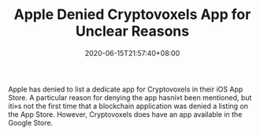 ﻿---
title: "Apple Denied Cryptovoxels App for Unclear Reasons"
date: 2020-06-15T21:57:40+08:00
lastmod: 2020-06-15T16:45:40+08:00
draft: false
authors: ["Princess"]
description: "Apple has denied to list a dedicate app for Cryptovoxels in their iOS App Store. A particular reason for denying the app hasní»t been mentioned, but ití»s not the first time that a blockchain application was denied a listing on the App Store. However, Cryptovoxels does have an app available in the Google Store."
featuredImage: "apple-denied-cryptovoxels-app-for-unclear-reasons.png"
tags: ["Crypto Art","Play to Earn"]
categories: ["news"]
news: ["Crypto Art"]
weight: 
lightgallery: true
pinned: false
recommend: false
recommend1: false
---

Apple has denied to list a dedicate app for Cryptovoxels in their iOS App Store. A particular reason for denying the app hasní»t been mentioned, but ití»s not the first time that a blockchain application was denied a listing on the App Store. However, Cryptovoxels does have an app available in the Google Store.

<!--more-->

